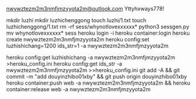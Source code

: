 nwywztezm2m3nmfjmzyyota2m@outlook.com
Yttyhxways778!

mkdir luzhi
mkdir luzhichenggong
touch luzhi/1.txt
touch luzhichenggong/1.txt
rm -rf sess/whynotlovexxxxxx*
python3 sessgen.py
mv whynotlovexxxxxx* sess
heroku login -i
heroku container:login
heroku create nwywztezm2m3nmfjmzyyota2m
heroku config:set luzhishichang=1200 ids_str=1 -a nwywztezm2m3nmfjmzyyota2m

heroku config:get luzhishichang -a nwywztezm2m3nmfjmzyyota2m >heroku_config.ini
heroku config:get ids_str -a nwywztezm2m3nmfjmzyyota2m >>heroku_config.ini
git add -A && git commit -m "add douyinzhibo01xby" && git push origin douyinzhibo01xby
heroku container:push web -a nwywztezm2m3nmfjmzyyota2m && heroku container:release web -a nwywztezm2m3nmfjmzyyota2m